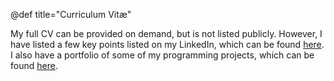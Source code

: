 @def title="Curriculum Vitæ"

My full CV can be provided on demand, but is not listed publicly. However, I have listed a few key points listed on my LinkedIn, which can be found [here](https://linkedin.com/in/olliecheng). I also have a portfolio of some of my programming projects, which can be found [here](/portfolio).